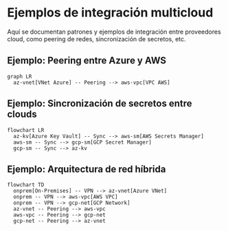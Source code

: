 # Ejemplos de integración multicloud

Aquí se documentan patrones y ejemplos de integración entre proveedores cloud, como peering de redes, sincronización de secretos, etc.

## Ejemplo: Peering entre Azure y AWS

```mermaid
graph LR
  az-vnet[VNet Azure] -- Peering --> aws-vpc[VPC AWS]
```

## Ejemplo: Sincronización de secretos entre clouds

```mermaid
flowchart LR
  az-kv[Azure Key Vault] -- Sync --> aws-sm[AWS Secrets Manager]
  aws-sm -- Sync --> gcp-sm[GCP Secret Manager]
  gcp-sm -- Sync --> az-kv
```

## Ejemplo: Arquitectura de red híbrida

```mermaid
flowchart TD
  onprem[On-Premises] -- VPN --> az-vnet[Azure VNet]
  onprem -- VPN --> aws-vpc[AWS VPC]
  onprem -- VPN --> gcp-net[GCP Network]
  az-vnet -- Peering --> aws-vpc
  aws-vpc -- Peering --> gcp-net
  gcp-net -- Peering --> az-vnet
```
